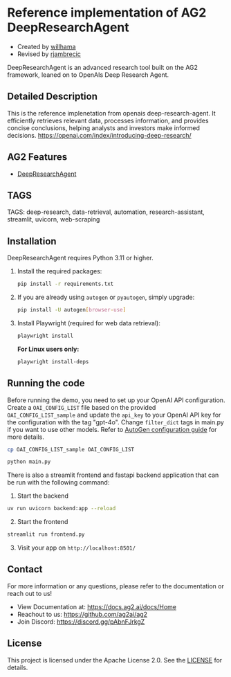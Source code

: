 # Reference implementation of AG2 DeepResearchAgent

- Created by [willhama](https://github.com/willhama)
- Revised by [rjambrecic](https://github.com/rjambrecic)

DeepResearchAgent is an advanced research tool built on the AG2 framework, leaned on to OpenAIs Deep Research Agent.

## Detailed Description

This is the reference implenetation from openais deep-research-agent. It efficiently retrieves relevant data, processes information, and provides concise conclusions, helping analysts and investors make informed decisions.
https://openai.com/index/introducing-deep-research/

## AG2 Features

- [DeepResearchAgent](https://docs.ag2.ai/docs/blog/2025-02-13-DeepResearchAgent/index)

## TAGS

TAGS: deep-research, data-retrieval, automation, research-assistant, streamlit, uvicorn, web-scraping

## Installation

DeepResearchAgent requires Python 3.11 or higher.

1. Install the required packages:

   ```bash
   pip install -r requirements.txt
   ```

2. If you are already using `autogen` or `pyautogen`, simply upgrade:

   ```bash
   pip install -U autogen[browser-use]
   ```

3. Install Playwright (required for web data retrieval):

   ```bash
   playwright install
   ```

   **For Linux users only:**

   ```bash
   playwright install-deps
   ```

## Running the code

Before running the demo, you need to set up your OpenAI API configuration. Create a `OAI_CONFIG_LIST` file based on the provided `OAI_CONFIG_LIST_sample` and update the `api_key` to your OpenAI API key for the configuration with the tag "gpt-4o". Change `filter_dict` tags in main.py if you want to use other models. Refer to [AutoGen configuration guide](https://docs.ag2.ai/getting-started#configuration) for more details.

```bash
cp OAI_CONFIG_LIST_sample OAI_CONFIG_LIST
```

```bash
python main.py
```

There is also a streamlit frontend and fastapi backend application that can be run with the following command:

1. Start the backend

```bash
uv run uvicorn backend:app --reload
```

2. Start the frontend

```bash
streamlit run frontend.py
```

3. Visit your app on `http://localhost:8501/`

## Contact

<!-- Add any helpful resources here! -->

For more information or any questions, please refer to the documentation or reach out to us!

- View Documentation at: https://docs.ag2.ai/docs/Home
- Reachout to us: https://github.com/ag2ai/ag2
- Join Discord: https://discord.gg/pAbnFJrkgZ

## License

This project is licensed under the Apache License 2.0. See the [LICENSE](../LICENSE) for details.
